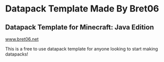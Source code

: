 # Datapack Template Made By Bret06
## Datapack Template for Minecraft: Java Edition

www.bret06.net

This is a free to use datapack template for anyone looking to start making datapacks!
